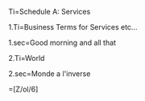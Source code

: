 Ti=Schedule A: Services

1.Ti=Business Terms for Services etc...

1.sec=Good morning and all that

2.Ti=World

2.sec=Monde a l'inverse

=[Z/ol/6]
